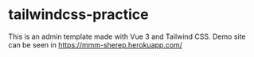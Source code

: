 # tailwindcss-practice
This is an admin template made with Vue 3 and Tailwind CSS.
Demo site can be seen in https://mmm-sherep.herokuapp.com/
